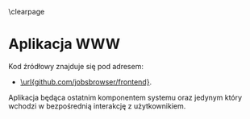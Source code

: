 \clearpage

# Aplikacja WWW

Kod źródłowy znajduje się pod adresem:

+ [\url{github.com/jobsbrowser/frontend}](https://github.com/jobsbrowser/frontend).

Aplikacja będąca ostatnim komponentem systemu oraz jedynym który wchodzi
w bezpośrednią interakcję z użytkownikiem.

